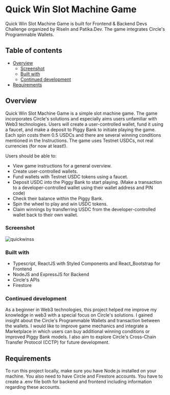 # Quick Win Slot Machine Game

Quick Win Slot Machine Game is built for Frontend & Backend Devs Challenge organized by RiseIn and Patika.Dev. The game integrates Circle's Programmable Wallets.

## Table of contents

- [Overview](#overview)
  - [Screenshot](#screenshot)
  - [Built with](#built-with)
  - [Continued development](#continued-development)
- [Requirements](#requirements)
  
## Overview

Quick Win Slot Machine Game is a simple slot machine game. The game incorporates Circle's solutions and especially aims users unfamiliar with Web3 technologies. Users will create a user-controlled wallet, fund it using a faucet, and make a deposit to Piggy Bank to initiate playing the game. Each spin costs them 0.5 USDCs and there are several winning conditions mentioned in the Instructions. The game uses Testnet USDCs, not real currencies (for now at least!).

Users should be able to:

- View game instructions for a general overview.
- Create user-controlled wallets.
- Fund wallets with Testnet USDC tokens using a faucet.
- Deposit USDC into the Piggy Bank to start playing. (Make a transaction to a developer-controlled wallet using their wallet address and PIN code)
- Check their balance within the Piggy Bank.
- Spin the wheel to play and win USDC tokens.
- Claim winnings by transferring USDC from the developer-controlled wallet back to their own wallet.

### Screenshot

![quickwinss](https://github.com/user-attachments/assets/9d285243-4fa8-402c-8670-7a71fdda6c9c)

### Built with

- Typescript, ReactJS with Styled Components and React_Bootstrap for Frontend
- NodeJS and ExpressJS for Backend
- Circle's APIs
- Firestore

### Continued development

As a beginner in Web3 technologies, this project helped me improve my knowledge in web3 with a special focus on Circle's solutions. I gained insight about the Circle's Programmable Wallets and transaction between the wallets. I would like to improve game mechanics and integrate a Marketplace in which users can buy additional winning conditions or improved Piggy Bank models. I also aim to explore Circle's Cross-Chain Transfer Protocol (CCTP) for future development.

## Requirements

To run this project locally, make sure you have Node.js installed on your machine. You also need to have Circle and Firestore accounts. You have to create a .env file both for backend and frontend including information regarding these accounts. 





